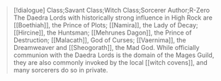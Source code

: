 >[!dialogue] Class;Savant Class;Witch Class;Sorcerer Author;R-Zero
The Daedra Lords with historically strong influence in High Rock are [[Boethiah]], the Prince of Plots; [[Namira]], the Lady of Decay; [[Hircine]], the Huntsman;  [[Mehrunes Dagon]], the Prince of Destruction;  [[Malacath]], God of Curses; [[Vaernima]], the Dreamweaver and [[Sheogorath]], the Mad God. While officially communion with the Daedra Lords is the domain of the Mages Guild, they are also commonly invoked by the local [[witch covens]], and many sorcerers do so in private.